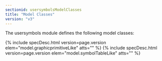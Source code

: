 ```yaml
---
sectionid: usersymbolsModelClasses
title: "Model Classes"
version: "v3"
---
```




The usersymbols module defines the following model classes:



{% include specDesc.html version=page.version elem="model.graphicprimitiveLike" atts="" %}
{% include specDesc.html version=page.version elem="model.symbolTableLike" atts="" %}



